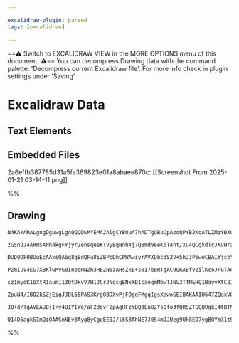 ```yaml
---

excalidraw-plugin: parsed
tags: [excalidraw]

---
```

==⚠  Switch to EXCALIDRAW VIEW in the MORE OPTIONS menu of this document. ⚠== You can decompress Drawing data with the command palette: 'Decompress current Excalidraw file'. For more info check in plugin settings under 'Saving'


# Excalidraw Data

## Text Elements
## Embedded Files
2a6effb387785d31a5fa369823e01a8abaee870c: [[Screenshot From 2025-01-21 03-14-11.png]]

%%
## Drawing
```compressed-json
N4KAkARALgngDgUwgLgAQQQDwMYEMA2AlgCYBOuA7hADTgQBuCpAzoQPYB2KqATLZMzYBXUtiRoIACyhQ4zZAHoFAc0JRJQgEYA6bGwC2CgF7N6hbEcK4OCtptbErHALRY8RMpWdx8Q1TdIEfARcZgRmBShcZQUebQB2bQAWGjoghH0EDihmbgBtcDBQMBKIEm4IAA4ALUxmADEAaQBOABkkxoB9aoAGfABFNgBrZoA5UYBxVJLIWEQKwn1opH5S

zG5nJJ4ARmSANh4kgFYjyr2ensqeeKTVyBgNnh4j7QBmd9eeK6T4nt/Xu4QCgkdTcJKvHraI6/HqfZrxPZ7eLQo6AyQIQjKaTcL4vRGIo57JLNJLbJI9PaA6zKYLcHqA5hQUjDBAAYTY+DYpAqTOszDguEC2WmpU0uGwQ2UzKEHGI7M53IkvI4/MFWSgIsgADNCPh8ABlWC0iSCDyaiCM5lDBAAdRBkhxDKZLMNMGN6FN5UB0qxHHCuTQ20BbAF2

DUD0DF0BUuEcAAksQA6g8gBdQFa8iZBPcDhCPWAwiyrAVXDbc3S2V+5hJ3P5woCBAIYjcbYnSqvI4QnpB+sMJisTgtnrNQGMFjsDijThiFtbI7NPZnH4F5gAEXSUCb3C1BDCgM0wllAFFgplsjW8/hAUI4MRcJvm4H4q8btsDtseD0doCiBwhjnLx/NgJS3NAd3wPde0Ze8hCTCBEFlQtlHNHVgmzCQeFwPYEC1LVNFeSp4niSojmIV5tlwI4d1e

PZmiuV4EG7XBKlwMVG0InpsHNZh3HEZN6zAHsZkE+s017bBmTgAC9UKABfVZilKcoJFGTAeAATSgYhJH0ABZbZDRtI4AEF4lGapRm2V5zTmPiyiWZQVl7dY0GcA49m0Ei9m2Iijh4T4eiOITSgjVBnCeV5tHxPZCWJUlyQOQFgWIUE0BuSKeiSejW22D8jluXt0UxbE0HJAqZggal3XpKDnWteUuR5cgVQFIUNX3cVJQrOUOUapVmtVNqUN1A0jT

sz1mydK1bXtR1aum113QtDkvV7H1JCrJNgsgENxXDIcaoqmMbwTJNU3TTMEHQ1BayvXtC2IYsJFwHhy0PYhNuku6KrCUDUEqLKsoRZ5R37CduHiUHx04KcOBnQNyNeLYzkqbayjXDc/qZIQEH3d6TwydULzrCqbzvB8W2fV932ObYR17X9/zQW6gJAx9UHAyCfqiKBYIqBDHA4ZD011K72YgOjmmwTRYUIpHSwOH5mMoq4Ae2BA9k0bASXJT4xVe

ZpuN4/IBO2kSZjEiqJJDL65PAS3KrgOBDXvPjFOgdFMgqIgsXawoGEIBAKAAIU647ZQaxV0AAYlwuOtRFCBsBENq403fRDWmyOKmj9W86c0pk9IVP09DiVw56hUmr5Vr1UTouS4yeoRsW8aVsm/2G/VNOMkzlk7RSh00D4TuU+79O++tVuKgm+ux+yHv9AAJWEX1/RbVYk/nqBF4AeVDfbI0OyAu4X9P6k4KB6lwfRdVC1FR+L8em8v/VCCMPjP0

30+d/TgAVLAUBjI+y4BIYIWo/aF23ovF2pAgHFzYBQdEuB2Ys0fo3fQR5ZTGQQUgkI4tBTMioN/aB6ccFEL/vAOy3VE48WZHqAAGtwJEiRuw+W2IRB+pQ6EcnwOpMEmVtBvgJESEkZIKSbyMGwAw3BFKQHoAQHGLY5IkKfmfDIK8ZQfXXhIGhm8pQkDfh/HEx8IAGOIIaBAUk0BcMgOY3SbBHpYNYsEdmnNcb+3MdnNAciIDBw5OLUgygxQAAodi

Q14D5agkSImQiOAASnNEvBAyg8yCgqEE0J/l6S8AhNE7J0S4mJJUeg9Uk8ED7ygBOYm31tSXWSUWUgSFZG9iyC4rGpAcaAmwEQaxqBsYeIqhwG+fEBnBiEFAX8ozOkIBKaUOwAArBA2Acj6mGXABxTjhmaFcduXcgzIDiiqYwP+0j8AtIqrZGe6QVng26bBKABhKHzGZoBBmwFrRuP2T+UIQDbknLObbEoslwDyToKhcIsiQWySAA===
```
%%